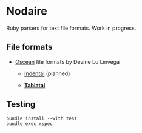 # Nodaire

Ruby parsers for text file formats. Work in progress.

## File formats

- [Oscean](https://wiki.xxiivv.com/#oscean) file formats by Devine Lu Linvega

  - [Indental](https://wiki.xxiivv.com/#indental) (planned)

  - [__Tablatal__](https://wiki.xxiivv.com/#tablatal)

## Testing

```
bundle install --with test
bundle exec rspec
```
